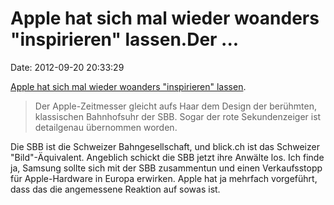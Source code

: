 Apple hat sich mal wieder woanders \"inspirieren\" lassen.Der \...
==================================================================

Date: 2012-09-20 20:33:29

[Apple hat sich mal wieder woanders \"inspirieren\"
lassen](http://www.blick.ch/news/wirtschaft/apple-klaut-bahnhofs-uhr-der-sbb-id2040821.html).

> Der Apple-Zeitmesser gleicht aufs Haar dem Design der berühmten,
> klassischen Bahnhofsuhr der SBB. Sogar der rote Sekundenzeiger ist
> detailgenau übernommen worden.

Die SBB ist die Schweizer Bahngesellschaft, und blick.ch ist das
Schweizer \"Bild\"-Äquivalent. Angeblich schickt die SBB jetzt ihre
Anwälte los. Ich finde ja, Samsung sollte sich mit der SBB zusammentun
und einen Verkaufsstopp für Apple-Hardware in Europa erwirken. Apple hat
ja mehrfach vorgeführt, dass das die angemessene Reaktion auf sowas ist.
